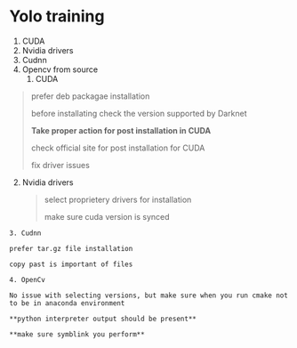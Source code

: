 # Yolo training

1. CUDA
2. Nvidia drivers
3. Cudnn
4. Opencv from source
   1. CUDA

> prefer deb packagae installation
>
> before installating check the version supported by Darknet
>
> **Take proper action for post installation in CUDA**
>
> check official site for post installation for CUDA
>
> fix driver issues

 2.  Nvidia drivers 

     > select proprietery drivers for installation
     >
     > make sure cuda version is synced

	3. Cudnn

    prefer tar.gz file installation

    copy past is important of files

	4. OpenCv

    No issue with selecting versions, but make sure when you run cmake not to be in anaconda environment

    **python interpreter output should be present**

    **make sure symblink you perform**

    ​

